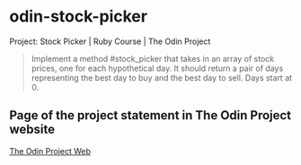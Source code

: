 # odin-stock-picker
Project: Stock Picker | Ruby Course | The Odin Project

> Implement a method #stock_picker that takes in an array of stock prices, one for each hypothetical day. 
> It should return a pair of days representing the best day to buy and the best day to sell. Days start at 0.

## Page of the project statement in The Odin Project website
[The Odin Project Web](https://www.theodinproject.com/lessons/ruby-stock-picker)
